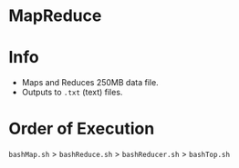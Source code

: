 # MapReduce
# Info
- Maps and Reduces 250MB data file.
- Outputs to `.txt` (text) files.

# Order of Execution 
`bashMap.sh` > `bashReduce.sh` > `bashReducer.sh` > `bashTop.sh`